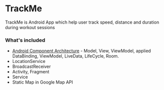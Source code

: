 # TrackMe

TrackMe is Android App which help user track speed, distance and duration during workout sessions

### What's included

- [Android Component Architecture](https://developer.android.com/topic/libraries/architecture/) - Model, View, ViewModel, applied DataBinding, ViewModel, LiveData, LifeCycle, Room. 
- LocationService 
- BroadcastReceiver  
- Activity, Fragment
- Service
- Static Map in Google Map API



